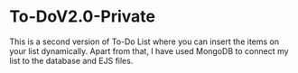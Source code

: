 # To-DoV2.0-Private
This is a second version of To-Do List where you can insert the items on your list dynamically. Apart from that, I have used MongoDB to connect my list to the database and EJS files.
